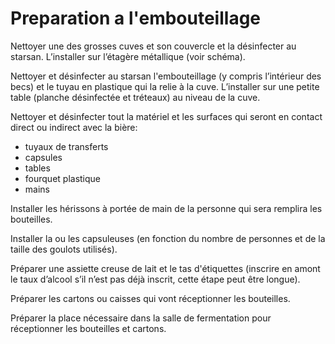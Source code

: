 # Preparation a l'embouteillage

Nettoyer une des grosses cuves et son couvercle et la désinfecter au starsan. L’installer sur l’étagère métallique (voir schéma). 

Nettoyer et désinfecter au starsan l'embouteillage (y compris l’intérieur des becs) et le tuyau en plastique qui la relie à la cuve. L’installer sur une petite table (planche désinfectée et tréteaux) au niveau de la cuve.

Nettoyer et désinfecter tout la matériel et les surfaces qui seront en contact direct ou indirect avec la bière:
- tuyaux de transferts
- capsules 
- tables
- fourquet plastique
- mains

Installer les hérissons à portée de main de la personne qui sera remplira les bouteilles.

Installer la ou les capsuleuses (en fonction du nombre de personnes et de la taille des goulots utilisés).

Préparer une assiette creuse de lait et le tas d'étiquettes (inscrire en amont le taux d’alcool s’il n’est pas déjà inscrit, cette étape peut être longue).

Préparer les cartons ou caisses qui vont réceptionner les bouteilles.

Préparer la place nécessaire dans la salle de fermentation pour réceptionner les bouteilles et cartons.



